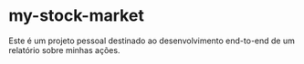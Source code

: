 # my-stock-market
Este é um projeto pessoal destinado ao desenvolvimento end-to-end de um relatório sobre minhas ações.
